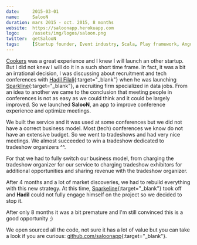 ```yaml
---
date:     2015-03-01
name:     SalooN
duration: mars 2015 - oct. 2015, 8 months
website:  https://saloonapp.herokuapp.com
logo:     /assets/img/logos/saloon.png
twitter:  getSalooN
tags:     [Startup founder, Event industry, Scala, Play framework, AngularJS, Ionic framework]
---
```


[Cookers](#cookers) was a great experience and I knew I will launch an other startup.
But I did not knew I will do it in a such short time frame.
In fact, it was a bit an irrational decision, I was discussing about recruitment and tech conferences with
[Hadil Filali](https://www.linkedin.com/in/hadilfilali){:target="_blank"} when he was launching
[Sparkline](https://www.sparkline.fr){:target="_blank"}, a recruiting firm specialized in data jobs. From an idea to another
we came to the conclusion that meeting people in conferences is not as easy as we could think and it could be largely improved.
So we launched **SalooN**, an app to improve conference experience and optimize meetings.

We built the service and it was used at some conferences but we did not have a correct business model. Most (tech) conferences we know
do not have an extensive budget. So we went to tradeshows and had very nice meetings. We almost succeeded to win a tradeshow dedicated to tradeshow organizers ^^.

For that we had to fully switch our business model, from charging the tradeshow organizer for our service to charging tradeshow exhibitors
for additional opportunities and sharing revenue with the tradeshow organizer.

After 4 months and a lot of market discoveries, we had to rebuild everything with this new strategy.
At this time, [Sparkeline](https://www.sparkline.fr){:target="_blank"} took off and **Hadil** could not fully engage himself on the project so we decided to stop it.

After only 8 months it was a bit premature and I'm still convinced this is a good opportunity ;)

We open sourced all the code, not sure it has a lot of value but you can take a look if you are curious: [github.com/saloonapp](https://github.com/saloonapp){:target="_blank"}.
